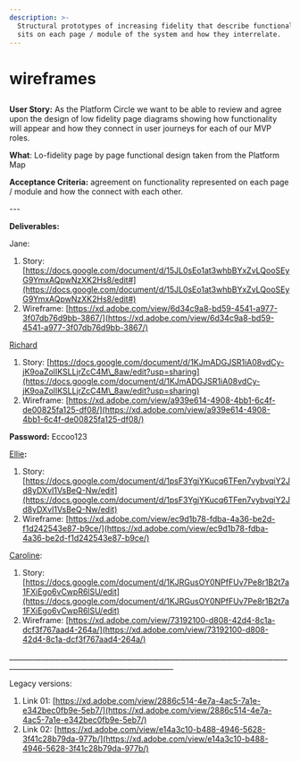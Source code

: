 ```yaml
---
description: >-
  Structural prototypes of increasing fidelity that describe functionality that
  sits on each page / module of the system and how they interrelate.
---
```


# wireframes

##

**User Story:** As the Platform Circle we want to be able to review and agree upon the design of low fidelity page diagrams showing how functionality will appear and how they connect in user journeys for each of our MVP roles.&#x20;

**What**: Lo-fidelity page by page functional design taken from the Platform Map

**Acceptance Criteria:** agreement on functionality represented on each page / module and how the connect with each other.

\---

**Deliverables:**

Jane:

1. Story: [https://docs.google.com/document/d/15JL0sEo1at3whbBYxZvLQooSEyG9YmxAQpwNzXK2Hs8/edit#](https://docs.google.com/document/d/15JL0sEo1at3whbBYxZvLQooSEyG9YmxAQpwNzXK2Hs8/edit#)
2. Wireframe: [https://xd.adobe.com/view/6d34c9a8-bd59-4541-a977-3f07db76d9bb-3867/](https://xd.adobe.com/view/6d34c9a8-bd59-4541-a977-3f07db76d9bb-3867/)

[Richard](user-research/arranging-support/richard.md)

1. Story: [https://docs.google.com/document/d/1KJmADGJSR1iA08vdCy-jK9oaZolIKSLLjrZcC4M\_8aw/edit?usp=sharing](https://docs.google.com/document/d/1KJmADGJSR1iA08vdCy-jK9oaZolIKSLLjrZcC4M\_8aw/edit?usp=sharing)
2. Wireframe: [https://xd.adobe.com/view/a939e614-4908-4bb1-6c4f-de00825fa125-df08/](https://xd.adobe.com/view/a939e614-4908-4bb1-6c4f-de00825fa125-df08/)

**Password:** Eccoo123

[Ellie](user-research/giving-support/ellie.md)**:**

1. Story: [https://docs.google.com/document/d/1psF3YgjYKucq6TFen7vybvqiY2Jd8yDXvI1VsBeQ-Nw/edit](https://docs.google.com/document/d/1psF3YgjYKucq6TFen7vybvqiY2Jd8yDXvI1VsBeQ-Nw/edit)
2. Wireframe: [https://xd.adobe.com/view/ec9d1b78-fdba-4a36-be2d-f1d242543e87-b9ce/](https://xd.adobe.com/view/ec9d1b78-fdba-4a36-be2d-f1d242543e87-b9ce/)

[Caroline](user-research/getting-support/caroline.md):

1. Story: [https://docs.google.com/document/d/1KJRGusOY0NPfFUv7Pe8r1B2t7a1FXiEgo6vCwpR6lSU/edit](https://docs.google.com/document/d/1KJRGusOY0NPfFUv7Pe8r1B2t7a1FXiEgo6vCwpR6lSU/edit)
2. Wireframe: [https://xd.adobe.com/view/73192100-d808-42d4-8c1a-dcf3f767aad4-264a/](https://xd.adobe.com/view/73192100-d808-42d4-8c1a-dcf3f767aad4-264a/)

\_\_\_\_\_\_\_\_\_\_\_\_\_\_\_\_\_\_\_\_\_\_\_\_\_\_\_\_\_\_\_\_\_\_\_\_\_\_\_\_\_\_\_\_\_\_\_\_\_\_\_\_\_\_\_\_\_\_\_\_\_\_\_\_\_\_\_\_\_\_\_\_\_\_\_\_\_\_\_\_\_\_\_\_\_\_\_\_\_\_\_\_\_\_\_\_\_\_\_\_\_\_\_\_\_\_\_\_\_\_\_\_\_\_\_\_\_\_\_\_\_\_\_\_

Legacy versions:

1. Link 01: [https://xd.adobe.com/view/2886c514-4e7a-4ac5-7a1e-e342bec0fb9e-5eb7/](https://xd.adobe.com/view/2886c514-4e7a-4ac5-7a1e-e342bec0fb9e-5eb7/)
2. Link 02: [https://xd.adobe.com/view/e14a3c10-b488-4946-5628-3f41c28b79da-977b/](https://xd.adobe.com/view/e14a3c10-b488-4946-5628-3f41c28b79da-977b/)
